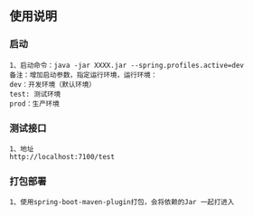 ## 使用说明

### 启动
```
1、启动命令：java -jar XXXX.jar --spring.profiles.active=dev
备注：增加启动参数，指定运行环境，运行环境：
dev：开发环境（默认环境）
test: 测试环境
prod：生产环境

```

### 测试接口
```
1、地址
http://localhost:7100/test
```

### 打包部署
```
1、使用spring-boot-maven-plugin打包，会将依赖的Jar 一起打进入
```